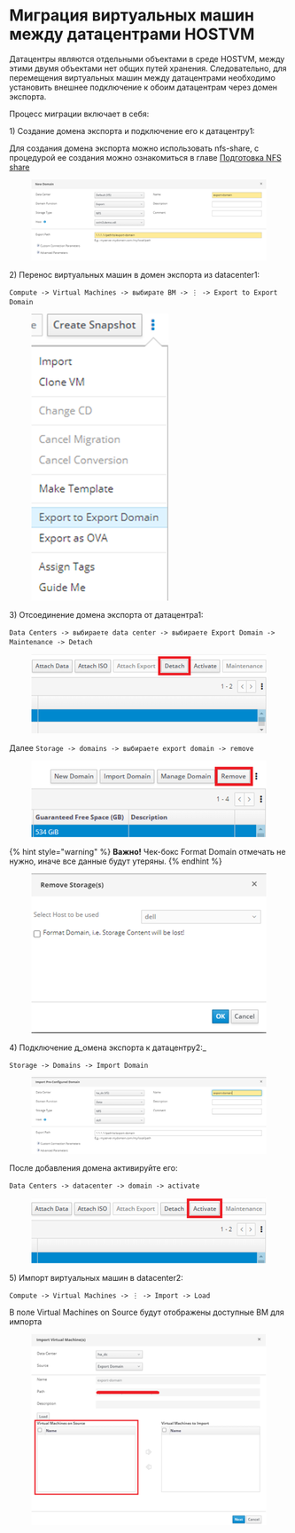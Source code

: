 # Миграция виртуальных машин между датацентрами HOSTVM

Датацентры являются отдельными объектами в среде HOSTVM, между этими двумя объектами нет общих путей хранения. Следовательно, для перемещения виртуальных машин между датацентрами необходимо установить внешнее подключение к обоим датацентрам через домен экспорта.

Процесс миграции включает в себя:

1\) Создание домена экспорта и подключение его к датацентру1:

Для создания домена экспорта можно использовать nfs-share, с процедурой ее создания можно ознакомиться в главе [Подготовка NFS share](../../installation-guide/ustanovka-hostvm-4.3-4.4/ustanovka-hostvm-manager-cli/pered-ustanovkoi/podgotovka-nfs-share.md)

<figure><img src="../../../.gitbook/assets/image (1).png" alt=""><figcaption></figcaption></figure>

2\) Перенос виртуальных машин в домен экспорта из datacenter1:

`Compute -> Virtual Machines -> выбирате ВМ -> ⋮ -> Export to Export Domain`

<figure><img src="../../../.gitbook/assets/image (2).png" alt=""><figcaption></figcaption></figure>

3\) Отсоединение домена экспорта от датацентра1:

`Data Centers -> выбираете data center -> выбираете Export Domain -> Maintenance -> Detach`

<figure><img src="../../../.gitbook/assets/image (3).png" alt=""><figcaption></figcaption></figure>

Далее `Storage -> domains -> выбираете export domain -> remove`

<figure><img src="../../../.gitbook/assets/image (4).png" alt=""><figcaption></figcaption></figure>

{% hint style="warning" %}
**Важно!** Чек-бокс Format Domain отмечать не нужно, иначе все данные будут утеряны.
{% endhint %}

<figure><img src="../../../.gitbook/assets/image (5).png" alt=""><figcaption></figcaption></figure>

4\) Подключение д_омена экспорта к датацентру2:_

`Storage -> Domains -> Import Domain`

<figure><img src="../../../.gitbook/assets/image (6).png" alt=""><figcaption></figcaption></figure>

После добавления домена активируйте его:

`Data Centers -> datacenter -> domain -> activate`

<figure><img src="../../../.gitbook/assets/image (7).png" alt=""><figcaption></figcaption></figure>

5\) Импорт виртуальных машин в datacenter2:

`Compute -> Virtual Machines -> ⋮ -> Import -> Load`

В поле Virtual Machines on Source будут отображены доступные ВМ для импорта

<figure><img src="../../../.gitbook/assets/image (8).png" alt=""><figcaption></figcaption></figure>
